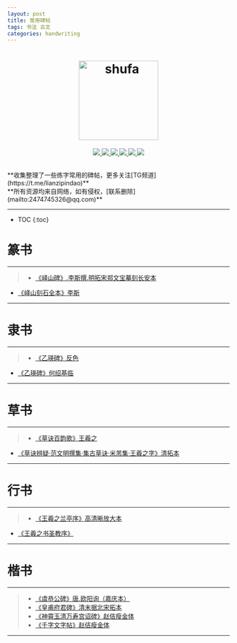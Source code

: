 ```yaml
---
layout: post
title: 常用碑帖
tags: 书法 古文
categories: handwriting
---
```


<style>
.post img {
    max-width: 100%;
    vertical-align: middle;
    -webkit-box-shadow: 0 0 0 0 rgba(0,0,0,0.1);
    box-shadow: 0 0 0 0 rgba(0,0,0,0.1);
}
</style>

<h1 align="center">
  <img src="https://raw.githubusercontent.com/ydzydzydz/handwriting/master/shufa.png" alt="shufa" width="180" height="180">
</h1>

<!-- more -->


<p align="center">
   <a href="http://zhuangzhuang.cf/2018-11-24/beitie/">
   <img src="https://img.shields.io/badge/目录-ff69b4.svg"/>
  </a>
   <a href="https://github.com/ydzydzydz/handwriting/tree/master/zhuanshu">
   <img src="https://img.shields.io/badge/篆书-red.svg"/>
  </a>
   <a href="https://github.com/ydzydzydz/handwriting/tree/master/lishu">
   <img src="https://img.shields.io/badge/隶书-orange.svg"/>
  </a>
    <a href="https://github.com/ydzydzydz/handwriting/tree/master/caoshu">
    <img src="https://img.shields.io/badge/草书-green.svg"/>
  </a>
    <a href="https://github.com/ydzydzydz/handwriting/tree/master/xingshu">
    <img src="https://img.shields.io/badge/行书-brightgreen.svg"/>
  </a>
    <a href="https://github.com/ydzydzydz/handwriting/tree/master/kaishu">
    <img src="https://img.shields.io/badge/楷书-blue.svg"/>
  </a>
 </p>

<br/>
**收集整理了一些练字常用的碑帖，更多关注[TG频道](https://t.me/lianzipindao)**   
<br/>
**所有资源均来自网络，如有侵权，[联系删除](mailto:2474745326@qq.com)**
<br/>

---

* TOC
{:toc}

#   篆书
---
>  * [《峄山碑》.李斯撰.明拓宋郑文宝摹刻长安本](https://github.com/ydzydzydz/handwriting/blob/master/zhuanshu/%E5%B3%84%E5%B1%B1%E7%A2%91.%E6%9D%8E%E6%96%AF%E6%92%B0.%E6%98%8E%E6%8B%93%E5%AE%8B%E9%83%91%E6%96%87%E5%AE%9D%E6%91%B9%E5%88%BB%E9%95%BF%E5%AE%89%E6%9C%AC.pdf)
  * [《峄山刻石全本》李斯](https://github.com/ydzydzydz/handwriting/blob/master/zhuanshu/%E6%9D%8E%E6%96%AF%E5%B3%84%E5%B1%B1%E5%88%BB%E7%9F%B3%E5%85%A8%E6%9C%AC.pdf)

---

#  隶书
---
>  * [《乙瑛碑》反色](https://github.com/ydzydzydz/handwriting/blob/master/lishu/%E4%B9%99%E7%91%9B%E7%A2%91%E5%8F%8D%E8%89%B2.pdf)
  * [《乙瑛碑》何绍基临](https://github.com/ydzydzydz/handwriting/blob/master/lishu/%E4%BD%95%E7%BB%8D%E5%9F%BA%E4%B8%B4%E3%80%8A%E4%B9%99%E7%91%9B%E7%A2%91%E3%80%8B.pdf)



---

# 草书
---
>  * [《草诀百韵歌》王羲之](https://github.com/ydzydzydz/handwriting/blob/master/caoshu/%E7%8E%8B%E7%BE%B2%E4%B9%8B%E4%B9%A6%E8%8D%89%E8%AF%80%E7%99%BE%E9%9F%B5%E6%AD%8C.pdf)
  * [《草诀辨疑·范文明撰集·集古草诀·米芾集·王羲之字》清拓本](https://github.com/ydzydzydz/handwriting/blob/master/caoshu/%E8%8D%89%E8%AF%80%E8%BE%A8%E7%96%91.%E8%8C%83%E6%96%87%E6%98%8E%E6%92%B0%E9%9B%86.%E9%9B%86%E5%8F%A4%E8%8D%89%E8%AF%80.%E7%B1%B3%E8%8A%BE%E9%9B%86.%E7%8E%8B%E7%BE%B2%E4%B9%8B%E5%AD%97.%E6%B8%85%E6%8B%93%E6%9C%AC.pdf)

---

#  行书
---
>  * [《王羲之兰亭序》高清晰放大本](https://github.com/ydzydzydz/handwriting/blob/master/xingshu/%E3%80%8A%E7%8E%8B%E7%BE%B2%E4%B9%8B%E5%85%B0%E4%BA%AD%E5%BA%8F%E3%80%8B%E9%AB%98%E6%B8%85%E6%99%B0%E6%94%BE%E5%A4%A7%E6%9C%AC.pdf)
  * [《王羲之书圣教序》](https://github.com/ydzydzydz/handwriting/blob/master/xingshu/%E7%8E%8B%E7%BE%B2%E4%B9%8B%E4%B9%A6%E5%9C%A3%E6%95%99%E5%BA%8F%20%EF%BC%88%E6%97%A0%E7%BC%BA%E5%AD%97%E6%94%BE%E5%A4%A7%E6%9C%AC%EF%BC%89.pdf)

---

#  楷书  
---
>  * [《虞恭公碑》唐.欧阳询（嘉庆本）](https://github.com/ydzydzydz/handwriting/blob/master/kaishu/%E5%94%90-%E6%AC%A7%E9%98%B3%E8%AF%A2%20%E8%99%9E%E6%81%AD%E5%85%AC%E7%A2%91%EF%BC%88%E5%98%89%E5%BA%86%E6%9C%AC%EF%BC%89.pdf)
>  * [《皇甫府君碑》清末据北宋拓本](https://github.com/ydzydzydz/handwriting/blob/master/kaishu/%E7%9A%87%E7%94%AB%E5%BA%9C%E5%90%9B%E7%A2%91%20%E6%B8%85%E6%9C%AB%E6%8D%AE%E5%8C%97%E5%AE%8B%E6%8B%93%E6%9C%AC%E7%BC%A9%E5%B0%8F%E7%BF%BB%E5%88%BB%E4%B9%8B%E7%9F%B3%E6%8B%93%E5%8D%B0%2C%20%E5%AD%97%E8%BF%B9%E5%AE%8C%E5%A5%BD%E6%97%A0%E6%8D%9F.pdf)
>  * [《神霄玉清万寿宫诏碑》赵佶瘦金体](https://github.com/ydzydzydz/handwriting/blob/master/kaishu/%E8%B5%B5%E4%BD%B6%E7%98%A6%E9%87%91%E4%BD%93%E3%80%8A%E7%A5%9E%E9%9C%84%E7%8E%89%E6%B8%85%E4%B8%87%E5%AF%BF%E5%AE%AB%E8%AF%8F%E7%A2%91%E3%80%8B.pdf)
>  * [《千字文字帖》赵佶瘦金体](https://github.com/ydzydzydz/handwriting/blob/master/kaishu/%E8%B5%B5%E4%BD%B6%E7%98%A6%E9%87%91%E4%BD%93%E5%8D%83%E5%AD%97%E6%96%87%E5%AD%97%E5%B8%96.pdf)

---

<div id="outerdiv" style="position:fixed;top:0;left:0;background:rgba(0,0,0,0.7);z-index:2;width:100%;height:100%;display:none;">
    <div id="innerdiv" style="position:absolute;">
        <img id="bigimg" style="border:5px solid #fff;" src="" />
    </div>
</div>
 <script src="https://libs.baidu.com/jquery/2.0.0/jquery.min.js"></script>
<script type="text/javascript">
   $("body").on('click','img',function(){  
       var _this = $(this);//将当前的img元素作为_this传入函数  
       imgShow("#outerdiv", "#innerdiv", "#bigimg", _this);  
   });
   function imgShow(outerdiv, innerdiv, bigimg, _this){  
       var src = _this.attr("src");//获取当前点击的pimg元素中的src属性  
       $(bigimg).attr("src", src);//设置#bigimg元素的src属性  
           /*获取当前点击图片的真实大小，并显示弹出层及大图*/  
       $("<img/>").attr("src", src).load(function(){  
           var windowW = $(window).width();//获取当前窗口宽度  
           var windowH = $(window).height();//获取当前窗口高度  
           var realWidth = this.width;//获取图片真实宽度  
           var realHeight = this.height;//获取图片真实高度  
           var imgWidth, imgHeight;  
           var scale = 0.8;//缩放尺寸，当图片真实宽度和高度大于窗口宽度和高度时进行缩放  

           if(realHeight>windowH*scale) {//判断图片高度  
               imgHeight = windowH*scale;//如大于窗口高度，图片高度进行缩放  
               imgWidth = imgHeight/realHeight*realWidth;//等比例缩放宽度  
               if(imgWidth>windowW*scale) {//如宽度扔大于窗口宽度  
                   imgWidth = windowW*scale;//再对宽度进行缩放  
               }  
           } else if(realWidth>windowW*scale) {//如图片高度合适，判断图片宽度  
               imgWidth = windowW*scale;//如大于窗口宽度，图片宽度进行缩放  
                           imgHeight = imgWidth/realWidth*realHeight;//等比例缩放高度  
           } else {//如果图片真实高度和宽度都符合要求，高宽不变  
               imgWidth = realWidth;  
               imgHeight = realHeight;  
           }  
                   $(bigimg).css("width",imgWidth);//以最终的宽度对图片缩放  

           var w = (windowW-imgWidth)/2;//计算图片与窗口左边距  
           var h = (windowH-imgHeight)/2;//计算图片与窗口上边距  
           $(innerdiv).css({"top":h, "left":w});//设置#innerdiv的top和left属性  
           $(outerdiv).fadeIn("fast");//淡入显示#outerdiv及.pimg  
       });  
       $(outerdiv).click(function(){//再次点击淡出消失弹出层  
           $(this).fadeOut("fast");  
       });  
   }  
</script>
